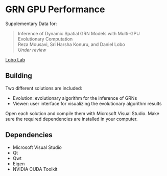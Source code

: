 # GRN GPU Performance

Supplementary Data for:

> Inference of Dynamic Spatial GRN Models with Multi-GPU Evolutionary Computation<br>
> Reza Mousavi, Sri Harsha Konuru, and Daniel Lobo<br>
> *Under review*

[Lobo Lab](https://lobolab.umbc.edu)

## Building
Two different solutions are included:
* Evolution: evolutionary algorithm for the inference of GRNs
* Viewer: user interface for visualizing the evolutionary algorithm results

Open each solution and compile them with Microsoft Visual Studio. Make sure the required dependencies are installed in your computer.

## Dependencies
* Microsoft Visual Studio
* Qt
* Qwt
* Eigen
* NVIDIA CUDA Toolkit